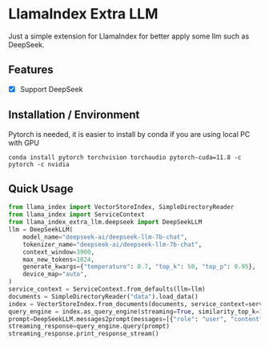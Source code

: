 # LlamaIndex Extra LLM
Just a simple extension for LlamaIndex for better apply some llm such as DeepSeek.

## Features
- [x] Support DeepSeek

## Installation / Environment
Pytorch is needed, it is easier to install by conda if you are using local PC with GPU
```shell
conda install pytorch torchvision torchaudio pytorch-cuda=11.8 -c pytorch -c nvidia
```

## Quick Usage
```python
from llama_index import VectorStoreIndex, SimpleDirectoryReader
from llama_index import ServiceContext
from llama_index_extra_llm.deepseek import DeepSeekLLM
llm = DeepSeekLLM(
    model_name="deepseek-ai/deepseek-llm-7b-chat",
    tokenizer_name="deepseek-ai/deepseek-llm-7b-chat",
    context_window=3900,
    max_new_tokens=1024,
    generate_kwargs={"temperature": 0.7, "top_k": 50, "top_p": 0.95},
    device_map="auto",
)
service_context = ServiceContext.from_defaults(llm=llm)
documents = SimpleDirectoryReader("data").load_data()
index = VectorStoreIndex.from_documents(documents, service_context=service_context)
query_engine = index.as_query_engine(streaming=True, similarity_top_k=1)
prompt=DeepSeekLLM.messages2prompt(messages=[{"role": "user", "content": "Hello"}])
streaming_response=query_engine.query(prompt)
streaming_response.print_response_stream()
```